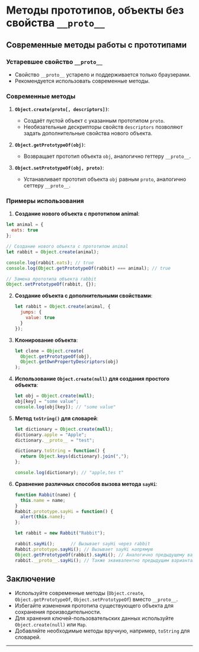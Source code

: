 # Методы прототипов, объекты без свойства `__proto__`

## Современные методы работы с прототипами

### Устаревшее свойство `__proto__`
- Свойство `__proto__` устарело и поддерживается только браузерами.
- Рекомендуется использовать современные методы.

### Современные методы

1. **`Object.create(proto[, descriptors])`**:
   - Создаёт пустой объект с указанным прототипом `proto`.
   - Необязательные дескрипторы свойств `descriptors` позволяют задать дополнительные свойства нового объекта.

2. **`Object.getPrototypeOf(obj)`**:
   - Возвращает прототип объекта `obj`, аналогично геттеру `__proto__`.

3. **`Object.setPrototypeOf(obj, proto)`**:
   - Устанавливает прототип объекта `obj` равным `proto`, аналогично сеттеру `__proto__`.

### Примеры использования

1. **Создание нового объекта с прототипом animal**:

```javascript
let animal = {
  eats: true
};

// Создание нового объекта с прототипом animal
let rabbit = Object.create(animal);

console.log(rabbit.eats); // true
console.log(Object.getPrototypeOf(rabbit) === animal); // true

// Замена прототипа объекта rabbit
Object.setPrototypeOf(rabbit, {});
```

2. **Создание объекта с дополнительными свойствами**:
   ```javascript
   let rabbit = Object.create(animal, {
     jumps: {
       value: true
     }
   });
   ```

3. **Клонирование объекта**:
   ```javascript
   let clone = Object.create(
     Object.getPrototypeOf(obj),
     Object.getOwnPropertyDescriptors(obj)
   );
   ```

4. **Использование `Object.create(null)` для создания простого объекта**:
   ```javascript
   let obj = Object.create(null);
   obj[key] = "some value";
   console.log(obj[key]); // "some value"
   ```

5. **Метод `toString()` для словарей**:
   ```javascript
   let dictionary = Object.create(null);
   dictionary.apple = "Apple";
   dictionary.__proto__ = "test";

   dictionary.toString = function() {
     return Object.keys(dictionary).join(",");
   };

   console.log(dictionary); // "apple,tes t"
   ```

6. **Сравнение различных способов вызова метода `sayHi`**:
   ```javascript
   function Rabbit(name) {
     this.name = name;
   }
   Rabbit.prototype.sayHi = function() {
     alert(this.name);
   };

   let rabbit = new Rabbit("Rabbit");

   rabbit.sayHi();      // Вызывает sayHi через rabbit
   Rabbit.prototype.sayHi(); // Вызывает sayHi напрямую
   Object.getPrototypeOf(rabbit).sayHi(); // Аналогично предыдущему варианту
   rabbit.__proto__.sayHi(); // Также эквивалентно предыдущим вариантам
   ```

## Заключение

- Используйте современные методы (`Object.create`, `Object.getPrototypeOf`, `Object.setPrototypeOf`) вместо `__proto__`.
- Избегайте изменения прототипа существующего объекта для сохранения производительности.
- Для хранения ключей-пользовательских данных используйте `Object.create(null)` или `Map`.
- Добавляйте необходимые методы вручную, например, `toString` для словарей.

---
